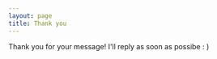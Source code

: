 ```yaml
---
layout: page
title: Thank you
---
```


Thank you for your message! I'll reply as soon as possibe : )
